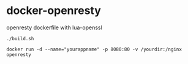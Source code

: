 # docker-openresty
openresty dockerfile with lua-openssl

```
./build.sh

docker run -d --name="yourappname" -p 8080:80 -v /yourdir:/nginx openresty
```
